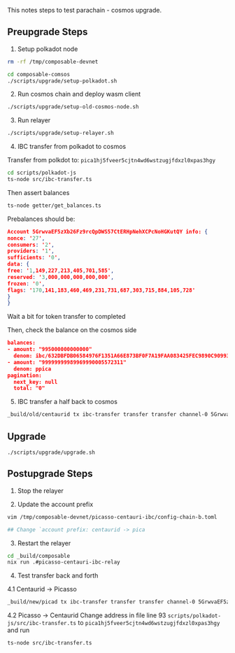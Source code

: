This notes steps to test parachain - cosmos upgrade.

## Preupgrade Steps

1. Setup polkadot node

```bash
rm -rf /tmp/composable-devnet

cd composable-comsos
./scripts/upgrade/setup-polkadot.sh
```

2. Run cosmos chain and deploy wasm client

```bash
./scripts/upgrade/setup-old-cosmos-node.sh
```

3. Run relayer

```bash
./scripts/upgrade/setup-relayer.sh
```

4. IBC transfer from polkadot to cosmos

Transfer from polkdot to: `pica1hj5fveer5cjtn4wd6wstzugjfdxzl0xpas3hgy`

```bash
cd scripts/polkadot-js
ts-node src/ibc-transfer.ts
```

Then assert balances

```bash
ts-node getter/get_balances.ts
```

Prebalances should be:

```json
Account 5GrwvaEF5zXb26Fz9rcQpDWS57CtERHpNehXCPcNoHGKutQY info: {
nonce: '27',
consumers: '2',
providers: '1',
sufficients: '0',
data: {
free: '1,149,227,213,405,701,585',
reserved: '3,000,000,000,000,000',
frozen: '0',
flags: '170,141,183,460,469,231,731,687,303,715,884,105,728'
}
}
```

Wait a bit for token transfer to completed

Then, check the balance on the cosmos side

```json
balances:
- amount: "995000000000000"
  denom: ibc/632DBFDB06584976F1351A66E873BF0F7A19FAA083425FEC9890C90993E5F0A4
- amount: "99999999989969990005572311"
  denom: ppica
pagination:
  next_key: null
  total: "0"
```

5. IBC transfer a half back to cosmos

```bash
_build/old/centaurid tx ibc-transfer transfer transfer channel-0 5GrwvaEF5zXb26Fz9rcQpDWS57CtERHpNehXCPcNoHGKutQY 495000000000000ibc/632DBFDB06584976F1351A66E873BF0F7A19FAA083425FEC9890C90993E5F0A4 --from mykey --keyring-backend test --home mytestnet --chain-id centauri-dev --fees 200ppica -y
```

## Upgrade

```
./scripts/upgrade/upgrade.sh
```

## Postupgrade Steps

1. Stop the relayer

2. Update the account prefix

```bash
vim /tmp/composable-devnet/picasso-centauri-ibc/config-chain-b.toml

## Change `account prefix: centaurid -> pica
```

3. Restart the relayer

```bash
cd _build/composable
nix run .#picasso-centauri-ibc-relay
```

4. Test transfer back and forth

4.1 Centaurid -> Picasso

```bash
_build/new/picad tx ibc-transfer transfer transfer channel-0 5GrwvaEF5zXb26Fz9rcQpDWS57CtERHpNehXCPcNoHGKutQY 495000000000000ibc/632DBFDB06584976F1351A66E873BF0F7A19FAA083425FEC9890C90993E5F0A4 --from mykey --keyring-backend test --home mytestnet --chain-id centauri-dev --fees 200ppica -y
```

4.2 Picasso -> Centaurid
Change address in file line 93 `scripts/polkadot-js/src/ibc-transfer.ts` to `pica1hj5fveer5cjtn4wd6wstzugjfdxzl0xpas3hgy` and run

```bash
ts-node src/ibc-transfer.ts
```
